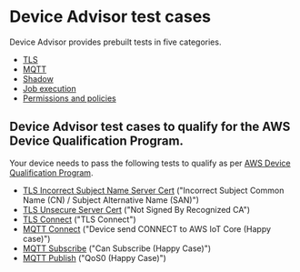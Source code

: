 # Device Advisor test cases<a name="device-advisor-tests"></a>

Device Advisor provides prebuilt tests in five categories\.
+ [TLS](device-advisor-tests-tls.md)
+ [MQTT](device-advisor-tests-mqtt.md)
+ [Shadow](device-advisor-tests-shadow.md)
+ [Job execution](device-advisor-tests-job-execution.md)
+ [Permissions and policies](device-advisor-tests-permissions-policies.md)

## Device Advisor test cases to qualify for the AWS Device Qualification Program\.<a name="qualifiying-test-cases"></a>

Your device needs to pass the following tests to qualify as per [AWS Device Qualification Program](https://aws.amazon.com/partners/programs/dqp/)\.
+ [TLS Incorrect Subject Name Server Cert](device-advisor-tests-tls.md#TLS_Incorrect_Subject_Name) \("Incorrect Subject Common Name \(CN\) / Subject Alternative Name \(SAN\)"\)
+ [TLS Unsecure Server Cert](device-advisor-tests-tls.md#TLS_Unsecure_Server_Cert) \("Not Signed By Recognized CA"\)​
+ [TLS Connect](device-advisor-tests-tls.md#TLS_Connect) \("TLS Connect"\)​
+ [MQTT Connect](device-advisor-tests-mqtt.md#MQTT_Connect) \("Device send CONNECT to AWS IoT Core \(Happy case\)"\)​
+ [MQTT Subscribe](device-advisor-tests-mqtt.md#MQTT_Subscribe) \("Can Subscribe \(Happy Case\)"\)​
+ [MQTT Publish](device-advisor-tests-mqtt.md#MQTT_Publish) \("QoS0 \(Happy Case\)"\)​